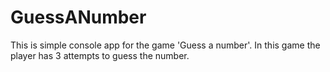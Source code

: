 # GuessANumber
This is simple console app for the game 'Guess a number'.
In this game the player has 3 attempts to guess the number.
